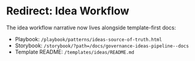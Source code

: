 # Redirect: Idea Workflow

The idea workflow narrative now lives alongside template-first docs:

- Playbook: `/playbook/patterns/ideas-source-of-truth.html`
- Storybook: `/storybook/?path=/docs/governance-ideas-pipeline--docs`
- Template README: `/templates/ideas/README.md`
